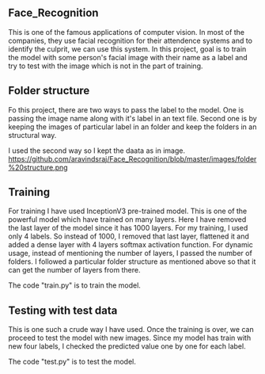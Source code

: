 ## Face_Recognition
This is one of the famous applications of computer vision.
In most of the companies, they use facial recognition for their attendence systems and to identify the culprit, we can use this system.
In this project, goal is to train the model with some person's facial image with their name as a label and try to test with the image which is not in the part of training.

## Folder structure
Fo this project, there are two ways to pass the label to the model.
One is passing the image name along with it's label in an text file.
Second one is by keeping the images of particular label in an folder and keep the folders in an structural way.

I used the second way so I kept the daata as in image.
https://github.com/aravindsraj/Face_Recognition/blob/master/images/folder%20structure.png

## Training
For training I have used InceptionV3 pre-trained model.
This is one of the powerful model which have trained on many layers.
Here I have removed the last layer of the model since it has 1000 layers. 
For my training, I used only 4 labels. So instead of 1000, I removed that last layer, flattened it and added a dense layer with 4 layers softmax activation function.
For dynamic usage, instead of mentioning the number of layers, I passed the number of folders.
I followed a particular folder structure as mentioned above so that it can get the number of layers from there.

The code "train.py" is to train the model.

## Testing with test data
This is one such a crude way I have used.
Once the training is over, we can proceed to test the model with new images.
Since my model has train with new four labels, I checked the predicted value one by one for each label.

The code "test.py" is to test the model.
